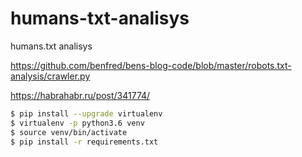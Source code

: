 # humans-txt-analisys

humans.txt analisys

https://github.com/benfred/bens-blog-code/blob/master/robots.txt-analysis/crawler.py

https://habrahabr.ru/post/341774/

```sh
$ pip install --upgrade virtualenv
$ virtualenv -p python3.6 venv
$ source venv/bin/activate
$ pip install -r requirements.txt
```
